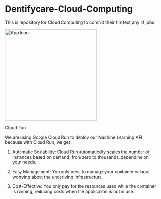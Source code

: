 # Dentifycare-Cloud-Computing

This is repository for Cloud Computing to commit their file,text,any of jobs.

<img src=https://github.com/Dentifycare/Dentifycare-Cloud-Computing/blob/main/google-cloud-run-logo.png alt="App Icon" width="300"/>

Cloud Run

We are using Google Cloud Run to deploy our Machine Learning API because with Cloud Run, we get :

1. Automatic Scalability: Cloud Run automatically scales the number of instances based on demand, from zero to thousands, depending on your needs.

2. Easy Management: You only need to manage your container without worrying about the underlying infrastructure.

3. Cost-Effective: You only pay for the resources used while the container is running, reducing costs when the application is not in use.
